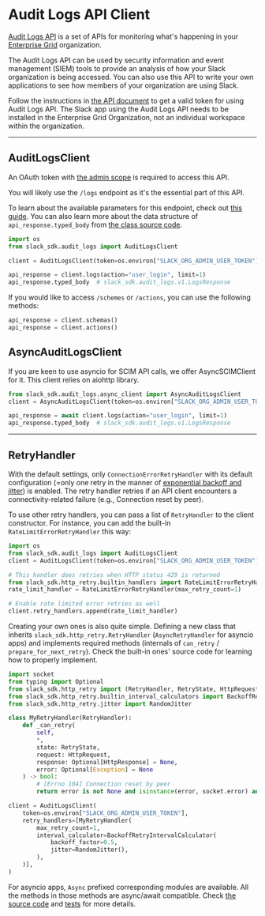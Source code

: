 # Audit Logs API Client

[Audit Logs API](https://api.slack.com/admins/audit-logs) is a set of APIs for monitoring what's happening in your [Enterprise Grid](https://api.slack.com/enterprise/grid) organization.

The Audit Logs API can be used by security information and event management (SIEM) tools to provide an analysis of how your Slack organization is being accessed. You can also use this API to write your own applications to see how members of your organization are using Slack.

Follow the instructions in [the API document](https://api.slack.com/admins/audit-logs) to get a valid token for using Audit Logs API. The Slack app using the Audit Logs API needs to be installed in the Enterprise Grid Organization, not an individual workspace within the organization.

---

## AuditLogsClient

An OAuth token with [the admin
scope](https://api.slack.com/scopes/admin) is required to access this
API.

You will likely use the `/logs` endpoint as it's the essential part of
this API.

To learn about the available parameters for this endpoint, check out
[this
guide](https://api.slack.com/admins/audit-logs#how_to_call_the_audit_logs_api).
You can also learn more about the data structure of
`api_response.typed_body` from [the class source
code](https://github.com/slackapi/python-slack-sdk/blob/main/slack_sdk/audit_logs/v1/logs.py).

``` python
import os
from slack_sdk.audit_logs import AuditLogsClient

client = AuditLogsClient(token=os.environ["SLACK_ORG_ADMIN_USER_TOKEN"])

api_response = client.logs(action="user_login", limit=1)
api_response.typed_body  # slack_sdk.audit_logs.v1.LogsResponse
```

If you would like to access `/schemes` or `/actions`, you can use the
following methods:

``` python
api_response = client.schemas()
api_response = client.actions()
```

## AsyncAuditLogsClient

If you are keen to use asyncio for SCIM API calls, we offer
AsyncSCIMClient for it. This client relies on aiohttp library.

``` python
from slack_sdk.audit_logs.async_client import AsyncAuditLogsClient
client = AsyncAuditLogsClient(token=os.environ["SLACK_ORG_ADMIN_USER_TOKEN"])

api_response = await client.logs(action="user_login", limit=1)
api_response.typed_body  # slack_sdk.audit_logs.v1.LogsResponse
```

---

## RetryHandler

With the default settings, only `ConnectionErrorRetryHandler` with its
default configuration (=only one retry in the manner of [exponential
backoff and
jitter](https://aws.amazon.com/blogs/architecture/exponential-backoff-and-jitter/))
is enabled. The retry handler retries if an API client encounters a
connectivity-related failure (e.g., Connection reset by peer).

To use other retry handlers, you can pass a list of `RetryHandler` to
the client constructor. For instance, you can add the built-in
`RateLimitErrorRetryHandler` this way:

``` python
import os
from slack_sdk.audit_logs import AuditLogsClient
client = AuditLogsClient(token=os.environ["SLACK_ORG_ADMIN_USER_TOKEN"])

# This handler does retries when HTTP status 429 is returned
from slack_sdk.http_retry.builtin_handlers import RateLimitErrorRetryHandler
rate_limit_handler = RateLimitErrorRetryHandler(max_retry_count=1)

# Enable rate limited error retries as well
client.retry_handlers.append(rate_limit_handler)
```

Creating your own ones is also quite simple. Defining a new class that
inherits `slack_sdk.http_retry.RetryHandler` (`AsyncRetryHandler` for
asyncio apps) and implements required methods (internals of `can_retry`
/ `prepare_for_next_retry`). Check the built-in ones' source code for
learning how to properly implement.

``` python
import socket
from typing import Optional
from slack_sdk.http_retry import (RetryHandler, RetryState, HttpRequest, HttpResponse)
from slack_sdk.http_retry.builtin_interval_calculators import BackoffRetryIntervalCalculator
from slack_sdk.http_retry.jitter import RandomJitter

class MyRetryHandler(RetryHandler):
    def _can_retry(
        self,
        *,
        state: RetryState,
        request: HttpRequest,
        response: Optional[HttpResponse] = None,
        error: Optional[Exception] = None
    ) -> bool:
        # [Errno 104] Connection reset by peer
        return error is not None and isinstance(error, socket.error) and error.errno == 104

client = AuditLogsClient(
    token=os.environ["SLACK_ORG_ADMIN_USER_TOKEN"],
    retry_handlers=[MyRetryHandler(
        max_retry_count=1,
        interval_calculator=BackoffRetryIntervalCalculator(
            backoff_factor=0.5,
            jitter=RandomJitter(),
        ),
    )],
)
```

For asyncio apps, `Async` prefixed corresponding modules are available.
All the methods in those methods are async/await compatible. Check [the
source
code](https://github.com/slackapi/python-slack-sdk/blob/main/slack_sdk/http_retry/async_handler.py)
and
[tests](https://github.com/slackapi/python-slack-sdk/blob/main/tests/slack_sdk_async/web/test_async_web_client_http_retry.py)
for more details.
